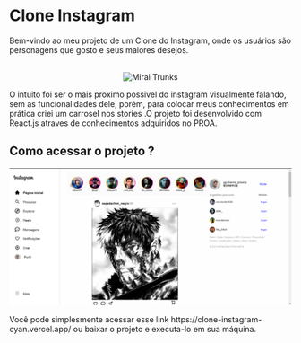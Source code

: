 <h1> Clone Instagram</h1>
Bem-vindo ao meu projeto de um Clone do Instagram, onde os usuários são personagens que gosto e seus maiores desejos.

<p align="center" >
<br />
  <img src="https://i.pinimg.com/originals/ef/e3/df/efe3df299d8b4afdba9c157c2ee2e844.gif" alt="Mirai Trunks" title="Mirai Trunks" >
</p>
O intuito foi ser o mais proximo possivel do instagram visualmente falando, sem as funcionalidades dele, porém, para colocar meus conhecimentos em prática 
criei um carrosel nos stories .O projeto foi  desenvolvido com React.js atraves de conhecimentos adquiridos no PROA.<br/>

##  Como acessar o projeto ?
<p align="center" >

  <img src="capturaTelaInstagram.png" alt="descrição da imagem-ou-gif" >
</p>
Você pode simplesmente acessar esse link https://clone-instagram-cyan.vercel.app/ ou baixar o projeto e executa-lo em sua máquina.<br/>

